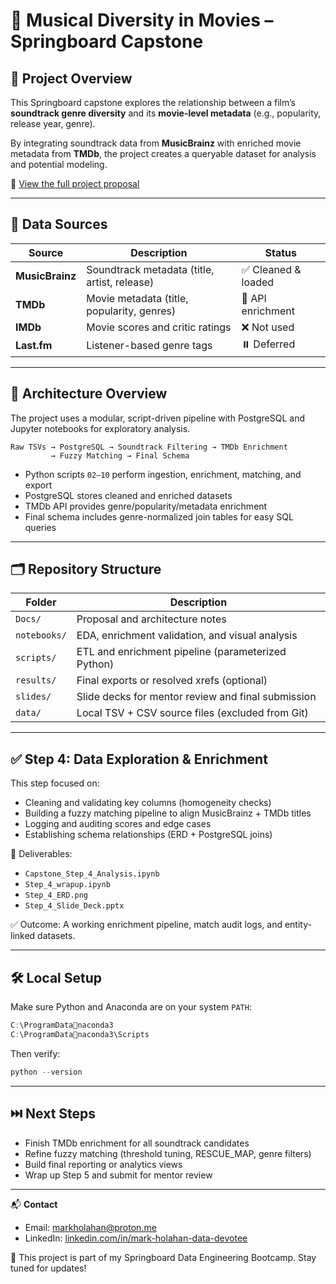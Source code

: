 # 🎵 Musical Diversity in Movies – Springboard Capstone

## 📌 Project Overview

This Springboard capstone explores the relationship between a film’s **soundtrack genre diversity** and its **movie-level metadata** (e.g., popularity, release year, genre).  

By integrating soundtrack data from **MusicBrainz** with enriched movie metadata from **TMDb**, the project creates a queryable dataset for analysis and potential modeling.

📄 [View the full project proposal](Docs/Capstone_Proposal.md)

---

## 📂 Data Sources

| Source        | Description                                   | Status            |
|---------------|-----------------------------------------------|-------------------|
| **MusicBrainz** | Soundtrack metadata (title, artist, release) | ✅ Cleaned & loaded |
| **TMDb**        | Movie metadata (title, popularity, genres)   | 🔄 API enrichment   |
| **IMDb**        | Movie scores and critic ratings              | ❌ Not used         |
| **Last.fm**     | Listener-based genre tags                    | ⏸️ Deferred         |

---

## 🧱 Architecture Overview

The project uses a modular, script-driven pipeline with PostgreSQL and Jupyter notebooks for exploratory analysis.

```text
Raw TSVs → PostgreSQL → Soundtrack Filtering → TMDb Enrichment
         → Fuzzy Matching → Final Schema
```

- Python scripts `02–10` perform ingestion, enrichment, matching, and export
- PostgreSQL stores cleaned and enriched datasets
- TMDb API provides genre/popularity/metadata enrichment
- Final schema includes genre-normalized join tables for easy SQL queries

---

## 🗂 Repository Structure

| Folder       | Description                                          |
|--------------|------------------------------------------------------|
| `Docs/`      | Proposal and architecture notes                      |
| `notebooks/` | EDA, enrichment validation, and visual analysis      |
| `scripts/`   | ETL and enrichment pipeline (parameterized Python)   |
| `results/`   | Final exports or resolved xrefs (optional)           |
| `slides/`    | Slide decks for mentor review and final submission   |
| `data/`      | Local TSV + CSV source files (excluded from Git)     |

---

## ✅ Step 4: Data Exploration & Enrichment

This step focused on:
- Cleaning and validating key columns (homogeneity checks)
- Building a fuzzy matching pipeline to align MusicBrainz + TMDb titles
- Logging and auditing scores and edge cases
- Establishing schema relationships (ERD + PostgreSQL joins)

📁 Deliverables:
- `Capstone_Step_4_Analysis.ipynb`
- `Step_4_wrapup.ipynb`
- `Step_4_ERD.png`
- `Step_4_Slide_Deck.pptx`

✅ Outcome: A working enrichment pipeline, match audit logs, and entity-linked datasets.

---

## 🛠 Local Setup

Make sure Python and Anaconda are on your system `PATH`:

```powershell
C:\ProgramDatanaconda3
C:\ProgramDatanaconda3\Scripts
```

Then verify:
```powershell
python --version
```

---

## ⏭️ Next Steps

- Finish TMDb enrichment for all soundtrack candidates
- Refine fuzzy matching (threshold tuning, RESCUE_MAP, genre filters)
- Build final reporting or analytics views
- Wrap up Step 5 and submit for mentor review

---

📬 **Contact**

- Email: markholahan@proton.me  
- LinkedIn: [linkedin.com/in/mark-holahan-data-devotee](https://linkedin.com/in/mark-holahan-data-devotee)

🧠 This project is part of my Springboard Data Engineering Bootcamp. Stay tuned for updates!
